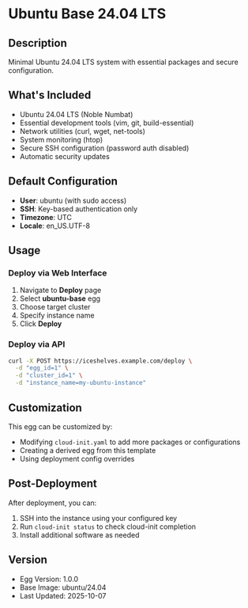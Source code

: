 # Ubuntu Base 24.04 LTS

## Description
Minimal Ubuntu 24.04 LTS system with essential packages and secure configuration.

## What's Included
- Ubuntu 24.04 LTS (Noble Numbat)
- Essential development tools (vim, git, build-essential)
- Network utilities (curl, wget, net-tools)
- System monitoring (htop)
- Secure SSH configuration (password auth disabled)
- Automatic security updates

## Default Configuration
- **User**: ubuntu (with sudo access)
- **SSH**: Key-based authentication only
- **Timezone**: UTC
- **Locale**: en_US.UTF-8

## Usage

### Deploy via Web Interface
1. Navigate to **Deploy** page
2. Select **ubuntu-base** egg
3. Choose target cluster
4. Specify instance name
5. Click **Deploy**

### Deploy via API
```bash
curl -X POST https://iceshelves.example.com/deploy \
  -d "egg_id=1" \
  -d "cluster_id=1" \
  -d "instance_name=my-ubuntu-instance"
```

## Customization
This egg can be customized by:
- Modifying `cloud-init.yaml` to add more packages or configurations
- Creating a derived egg from this template
- Using deployment config overrides

## Post-Deployment
After deployment, you can:
1. SSH into the instance using your configured key
2. Run `cloud-init status` to check cloud-init completion
3. Install additional software as needed

## Version
- Egg Version: 1.0.0
- Base Image: ubuntu/24.04
- Last Updated: 2025-10-07
